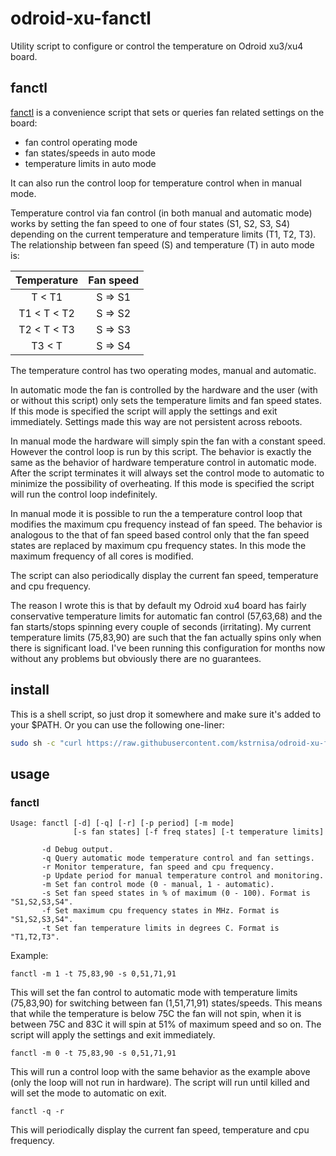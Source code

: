 # odroid-xu-fanctl


Utility script to configure or control the temperature on Odroid xu3/xu4 board.


## fanctl


[fanctl](https://github.com/kstrnisa/odroid-xu-fanctl/blob/master/fanctl) is a convenience script that sets or queries fan related settings on the board:
 * fan control operating mode
 * fan states/speeds in auto mode
 * temperature limits in auto mode

It can also run the control loop for temperature control when in manual mode.

Temperature control via fan control (in both manual and automatic mode) works by setting the fan speed to one of four states (S1, S2, S3, S4) depending on the current temperature and temperature limits (T1, T2, T3). The relationship between fan speed (S) and temperature (T) in auto mode is:

Temperature|Fan speed
:-:|:-:
T < T1|S => S1  
T1 < T < T2|S => S2
T2 < T < T3|S => S3
T3 < T|S => S4

The temperature control has two operating modes, manual and automatic.

In automatic mode the fan is controlled by the hardware and the user (with or without this script) only sets the temperature limits and fan speed states. If this mode is specified the script will apply the settings and exit immediately. Settings made this way are not persistent across reboots.

In manual mode the hardware will simply spin the fan with a constant speed. However the control loop is run by this script. The behavior is exactly the same as the behavior of hardware temperature control in automatic mode. After the script terminates it will always set the control mode to automatic to minimize the possibility of overheating. If this mode is specified the script will run the control loop indefinitely.

In manual mode it is possible to run the a temperature control loop that modifies the maximum cpu frequency instead of fan speed. The behavior is analogous to the that of fan speed based control only that the fan speed states are replaced by maximum cpu frequency states. In this mode the maximum frequency of all cores is modified.

The script can also periodically display the current fan speed, temperature and cpu frequency.

The reason I wrote this is that by default my Odroid xu4 board has fairly conservative temperature limits for automatic fan control (57,63,68) and the fan starts/stops spinning every couple of seconds (irritating). My current temperature limits (75,83,90) are such that the fan actually spins only when there is significant load. I've been running this configuration for months now without any problems but obviously there are no guarantees.


## install

This is a shell script, so just drop it somewhere and make sure it's added to your $PATH. Or you can use the following one-liner:

```sh
sudo sh -c "curl https://raw.githubusercontent.com/kstrnisa/odroid-xu-fanctl/master/fanctl -o /usr/bin/fanctl && chmod +x /usr/bin/fanctl"
```


## usage


### fanctl

```
Usage: fanctl [-d] [-q] [-r] [-p period] [-m mode]
              [-s fan states] [-f freq states] [-t temperature limits]

       -d Debug output.
       -q Query automatic mode temperature control and fan settings.
       -r Monitor temperature, fan speed and cpu frequency.
       -p Update period for manual temperature control and monitoring.
       -m Set fan control mode (0 - manual, 1 - automatic).
       -s Set fan speed states in % of maximum (0 - 100). Format is "S1,S2,S3,S4".
       -f Set maximum cpu frequency states in MHz. Format is "S1,S2,S3,S4".
       -t Set fan temperature limits in degrees C. Format is "T1,T2,T3".
```

Example:

```
fanctl -m 1 -t 75,83,90 -s 0,51,71,91
```

This will set the fan control to automatic mode with temperature limits (75,83,90) for switching between fan (1,51,71,91) states/speeds. This means that while the temperature is below 75C the fan will not spin, when it is between 75C and 83C it will spin at 51% of maximum speed and so on. The script will apply the settings and exit immediately.


```
fanctl -m 0 -t 75,83,90 -s 0,51,71,91
```

This will run a control loop with the same behavior as the example above (only the loop will not run in hardware). The script will run until killed and will set the mode to automatic on exit.


```
fanctl -q -r
```

This will periodically display the current fan speed, temperature and cpu frequency.

